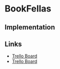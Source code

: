 # BookFellas

## Implementation

## Links

* [Trello Board](https://trello.com/invite/b/6kHiq3Ox/ebeed5878b3999e5ca4831551aff3f23/bookfellas)
* [Trello Board](https://www.lucidchart.com/documents/edit/a13a5ccf-2e0b-4f4f-b553-a4a373618dcc/0_0?shared=true)